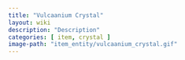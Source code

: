 ```yaml
---
title: "Vulcaanium Crystal"
layout: wiki
description: "Description"
categories: [ item, crystal ]
image-path: "item_entity/vulcaanium_crystal.gif"
---
```

